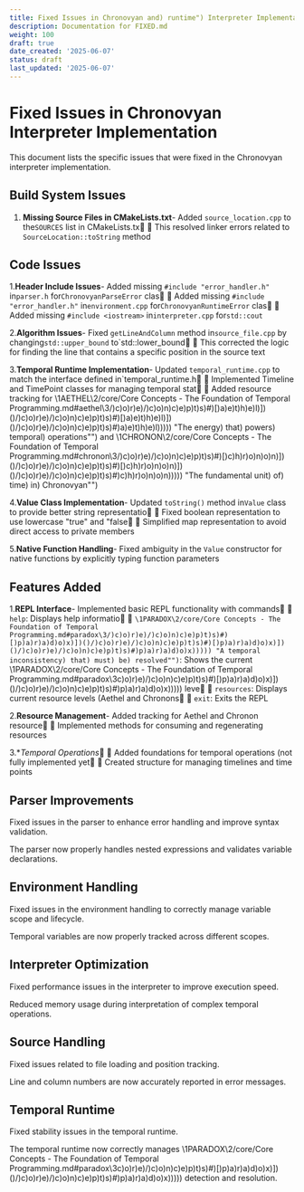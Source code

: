 ```yaml
---
title: Fixed Issues in Chronovyan and) runtime") Interpreter Implementation
description: Documentation for FIXED.md
weight: 100
draft: true
date_created: '2025-06-07'
status: draft
last_updated: '2025-06-07'
---
```


# Fixed Issues in Chronovyan Interpreter Implementation

This document lists the specific issues that were fixed in the Chronovyan interpreter implementation.

## Build System Issues

1. **Missing Source Files in CMakeLists.txt**- Added `source_location.cpp` to the`SOURCES` list in CMakeLists.tx
 This resolved linker errors related to `SourceLocation::toString` method

## Code Issues

1.**Header Include Issues**- Added missing `#include "error_handler.h"` in`parser.h` for`ChronovyanParseError` clas
 Added missing `#include "error_handler.h"` in`environment.cpp` for`ChronovyanRuntimeError` clas
 Added missing `#include <iostream>` in`interpreter.cpp` for`std::cout`

2.**Algorithm Issues**- Fixed `getLineAndColumn` method in`source_file.cpp` by changing`std::upper_bound` to`std::lower_bound
 This corrected the logic for finding the line that contains a specific position in the source text

3.**Temporal Runtime Implementation**- Updated `temporal_runtime.cpp` to match the interface defined in`temporal_runtime.h
 Implemented Timeline and TimePoint classes for managing temporal stat
 Added resource tracking for \1AETHEL\2/core/Core Concepts - The Foundation of Temporal Programming.md#aethel\3/)c)o)r)e)/)c)o)n)c)e)p)t)s)#)[)a)e)t)h)e)l)])()/)c)o)r)e)/)c)o)n)c)e)p)t)s)#)[)a)e)t)h)e)l)])()/)c)o)r)e)/)c)o)n)c)e)p)t)s)#)a)e)t)h)e)l))))) "The energy) that) powers) temporal) operations"") and \1CHRONON\2/core/Core Concepts - The Foundation of Temporal Programming.md#chronon\3/)c)o)r)e)/)c)o)n)c)e)p)t)s)#)[)c)h)r)o)n)o)n)])()/)c)o)r)e)/)c)o)n)c)e)p)t)s)#)[)c)h)r)o)n)o)n)])()/)c)o)r)e)/)c)o)n)c)e)p)t)s)#)c)h)r)o)n)o)n))))) "The fundamental unit) of) time) in) Chronovyan"")

4.**Value Class Implementation**- Updated `toString()` method in`Value` class to provide better string representatio
 Fixed boolean representation to use lowercase "true" and "false
 Simplified map representation to avoid direct access to private members

5.**Native Function Handling**- Fixed ambiguity in the `Value` constructor for native functions by explicitly typing function parameters

## Features Added

1.**REPL Interface**- Implemented basic REPL functionality with commands
 `help`: Displays help informatio
 `\1PARADOX\2/core/Core Concepts - The Foundation of Temporal Programming.md#paradox\3/)c)o)r)e)/)c)o)n)c)e)p)t)s)#)[)p)a)r)a)d)o)x)])()/)c)o)r)e)/)c)o)n)c)e)p)t)s)#)[)p)a)r)a)d)o)x)])()/)c)o)r)e)/)c)o)n)c)e)p)t)s)#)p)a)r)a)d)o)x))))) "A temporal inconsistency) that) must) be) resolved"")`: Shows the current \1PARADOX\2/core/Core Concepts - The Foundation of Temporal Programming.md#paradox\3c)o)r)e)/)c)o)n)c)e)p)t)s)#)[)p)a)r)a)d)o)x)])()/)c)o)r)e)/)c)o)n)c)e)p)t)s)#)p)a)r)a)d)o)x))))) leve
 `resources`: Displays current resource levels (Aethel and Chronons
 `exit`: Exits the REPL

2.**Resource Management**- Added tracking for Aethel and Chronon resource
 Implemented methods for consuming and regenerating resources

3.**Temporal Operations*
 Added foundations for temporal operations (not fully implemented yet
 Created structure for managing timelines and time points

## Parser Improvements

Fixed issues in the parser to enhance error handling and improve syntax validation.

The parser now properly handles nested expressions and validates variable declarations.

## Environment Handling

Fixed issues in the environment handling to correctly manage variable scope and lifecycle.

Temporal variables are now properly tracked across different scopes.

## Interpreter Optimization

Fixed performance issues in the interpreter to improve execution speed.

Reduced memory usage during interpretation of complex temporal operations.

## Source Handling

Fixed issues related to file loading and position tracking.

Line and column numbers are now accurately reported in error messages.

## Temporal Runtime

Fixed stability issues in the temporal runtime.

The temporal runtime now correctly manages \1PARADOX\2/core/Core Concepts - The Foundation of Temporal Programming.md#paradox\3c)o)r)e)/)c)o)n)c)e)p)t)s)#)[)p)a)r)a)d)o)x)])()/)c)o)r)e)/)c)o)n)c)e)p)t)s)#)p)a)r)a)d)o)x))))) detection and resolution.